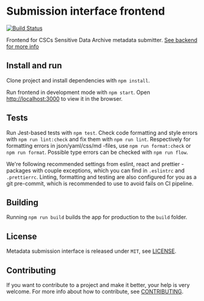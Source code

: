 # Submission interface frontend

[![Build Status](https://travis-ci.org/CSCfi/metadata-submitter-frontend.svg?branch=master)](https://travis-ci.org/CSCfi/metadata-submitter-frontend)

Frontend for CSCs Sensitive Data Archive metadata submitter. [See backend for more info](https://github.com/CSCfi/metadata-submitter/)

## Install and run

Clone project and install dependencies with `npm install`.

Run frontend in development mode with `npm start`. Open [http://localhost:3000](http://localhost:3000) to view it in the browser.

## Tests

Run Jest-based tests with `npm test`. Check code formatting and style errors with `npm run lint:check` and fix them with `npm run lint`. Respectively for formatting errors in json/yaml/css/md -files, use `npm run format:check` or `npm run format`. Possible type errors can be checked with `npm run flow`.

We're following recommended settings from eslint, react and prettier -packages with couple exceptions, which you can find in `.eslintrc` and `.prettierrc`. Linting, formatting and testing are also configured for you as a git pre-commit, which is recommended to use to avoid fails on CI pipeline.

## Building

Running `npm run build` builds the app for production to the `build` folder.

## License

Metadata submission interface is released under `MIT`, see [LICENSE](LICENSE).

## Contributing

If you want to contribute to a project and make it better, your help is very welcome. For more info about how to contribute, see [CONTRIBUTING](CONTRIBUTING.md).

